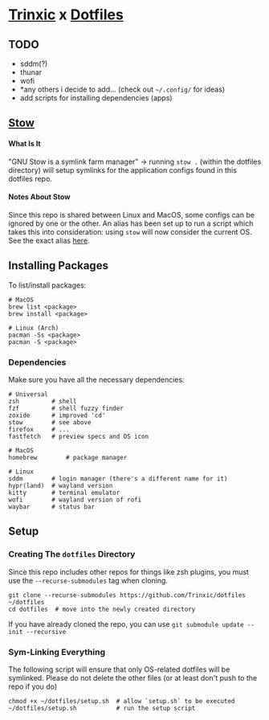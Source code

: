 # [Trinxic](https://github.com/Trinxic) x [Dotfiles](https://www.freecodecamp.org/news/dotfiles-what-is-a-dot-file-and-how-to-create-it-in-mac-and-linux/)

## TODO
- sddm(?)
- thunar
- wofi
- *any others i decide to add... (check out `~/.config/` for ideas)
- add scripts for installing dependencies (apps)

## [Stow](https://www.gnu.org/software/stow)

#### What Is It
"GNU Stow is a symlink farm manager" -> running `stow .` (within the dotfiles directory)
will setup symlinks for the application configs found in this dotfiles repo.

#### Notes About Stow
Since this repo is shared between Linux and MacOS, some configs can be ignored by one or the other.
An alias has been set up to run a script which takes this into consideration: using `stow` will now consider the current OS.
See the exact alias [here](https://github.com/Trinxic/dotfiles/.config/zsh/configs/zsh-aliases).

## Installing Packages
To list/install packages:
```
# MacOS
brew list <package>
brew install <package>

# Linux (Arch)
pacman -Ss <package>
pacman -S <package>
```

### Dependencies
Make sure you have all the necessary dependencies:
```
# Universal
zsh         # shell
fzf         # shell fuzzy finder
zoxide      # improved 'cd'
stow        # see above
firefox     # ...
fastfetch   # preview specs and OS icon

# MacOS
homebrew        # package manager

# Linux
sddm        # login manager (there's a different name for it)
hypr(land)  # wayland version
kitty       # terminal emulator
wofi        # wayland version of rofi
waybar      # status bar
```

## Setup
### Creating The `dotfiles` Directory
Since this repo includes other repos for things like zsh plugins, you must
use the `--recurse-submodules` tag when cloning.
```
git clone --recurse-submodules https://github.com/Trinxic/dotfiles ~/dotfiles
cd dotfiles  # move into the newly created directory
```
If you have already cloned the repo, you can use
`git submodule update --init --recursive`

### Sym-Linking Everything
The following script will ensure that only OS-related dotfiles will be symlinked.
Please do not delete the other files (or at least don't push to the repo if you do)
```
chmod +x ~/dotfiles/setup.sh  # allow `setup.sh` to be executed
~/dotfiles/setup.sh           # run the setup script
```
